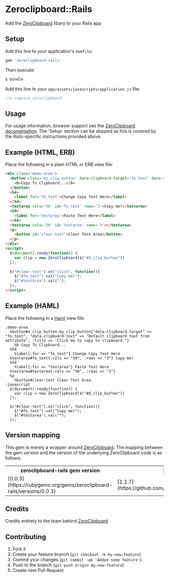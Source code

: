 # Zeroclipboard::Rails

Add the [ZeroClipboard](https://github.com/jonrohan/ZeroClipboard) libary to your Rails app

## Setup

Add this line to your application's `Gemfile`:

```ruby
gem 'zeroclipboard-rails'
```

Then execute:

```bash
$ bundle
```

Add this line to your `app/assets/javascripts/application.js` file:

```javascript
//= require zeroclipboard
```

## Usage

For usage information, browser support  see the [ZeroClipboard documentation](https://github.com/jonrohan/ZeroClipboard/blob/master/docs/instructions.md). The 'Setup' section can be skipped as this is covered by the Rails-specific instructions provided above.

## Example (HTML, ERB)

Place the following in a plain HTML or ERB view file:

```html
<div class='demo-area'>
  <button class='my_clip_button' data-clipboard-target='fe_text' data-clipboard-text='Default clipboard text from attribute' id='d_clip_button' title='Click me to copy to clipboard.'>
    <b>Copy To Clipboard...</b>
  </button>
  <h4>
    <label for='fe_text'>Change Copy Text Here</label>
  </h4>
  <textarea cols='50' id='fe_text' rows='3'>Copy me!</textarea>
  <h4>
    <label for='testarea'>Paste Text Here</label>
  </h4>
  <textarea cols='50' id='testarea' rows='3'></textarea>
  <p>
    <button id='clear-test'>Clear Test Area</button>
  </p>
</div>
<script>
  $(document).ready(function() {
    var clip = new ZeroClipboard($("#d_clip_button"))
  });

  $("#clear-test").on("click", function(){
    $("#fe_text").val("Copy me!");
    $("#testarea").val("");
  });
</script>
```

## Example (HAML)

Place the following in a [Haml](http://haml.info/) view file:

```haml
.demo-area
  %button#d_clip_button.my_clip_button{"data-clipboard-target" => "fe_text", "data-clipboard-text" => "Default clipboard text from attribute", :title => "Click me to copy to clipboard."}
    %b Copy To Clipboard...
  %h4
    %label{:for => "fe_text"} Change Copy Text Here
  %textarea#fe_text{:cols => "50", :rows => "3"} Copy me!
  %h4
    %label{:for => "testarea"} Paste Text Here
  %textarea#testarea{:cols => "50", :rows => "3"}
  %p
    %button#clear-test Clear Test Area
:javascript
  $(document).ready(function() {
    var clip = new ZeroClipboard($("#d_clip_button"))
  });

  $("#clear-test").on("click", function(){
    $("#fe_text").val("Copy me!");
    $("#testarea").val("");
  });
```

## Version mapping

This gem is merely a wrapper around [ZeroClipboard](https://github.com/jonrohan/ZeroClipboard). The mapping between the gem version and the version of the underlying ZeroClipboard code is as follows:

<table>
  <tr>
    <th>zeroclipboard-rails gem version</th>
    <th>ZeroClipboard version</th>
    <th>Manual patches</th>
  </tr>
  <tr>
    <td>[0.0.3](https://rubygems.org/gems/zeroclipboard-rails/versions/0.0.3)</td>
    <td>[1.1.7](https://github.com/zeroclipboard/ZeroClipboard/tree/v1.1.7)</td>
    <td>
      * Includes workaround for [CSS zoom bug](https://github.com/zeroclipboard/ZeroClipboard/issues/149)
    </td>
  </tr>
</table>


## Credits

Credits entirely to the team behind [ZeroClipboard](https://github.com/jonrohan/ZeroClipboard)

## Contributing

1. Fork it
2. Create your feature branch (`git checkout -b my-new-feature`)
3. Commit your changes (`git commit -am 'Added some feature'`)
4. Push to the branch (`git push origin my-new-feature`)
5. Create new Pull Request
